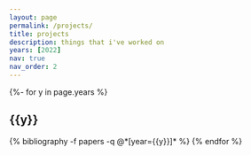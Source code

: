 ```yaml
---
layout: page
permalink: /projects/
title: projects
description: things that i've worked on
years: [2022]
nav: true
nav_order: 2
---
```

<!-- _pages/projects.md -->
<div class="publications">

{%- for y in page.years %}
  <h2 class="year">{{y}}</h2>
  {% bibliography -f papers -q @*[year={{y}}]* %}
{% endfor %}

</div>
